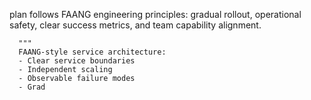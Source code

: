 plan follows FAANG engineering 
  principles: gradual rollout, operational safety, clear success metrics, and team capability alignment.

      """
      FAANG-style service architecture:
      - Clear service boundaries
      - Independent scaling
      - Observable failure modes
      - Grad
